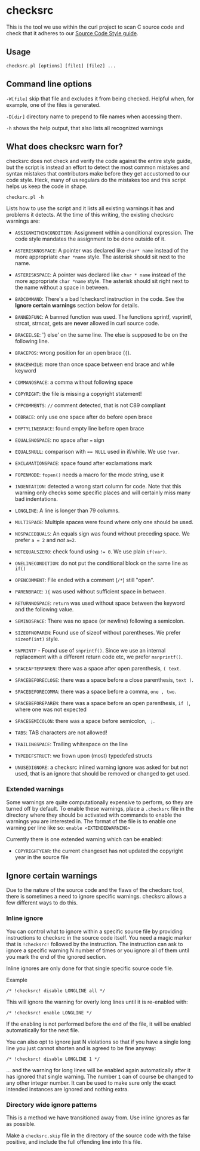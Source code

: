 # checksrc

This is the tool we use within the curl project to scan C source code and
check that it adheres to our [Source Code Style guide](CODE_STYLE.md).

## Usage

    checksrc.pl [options] [file1] [file2] ...

## Command line options

`-W[file]` skip that file and excludes it from being checked. Helpful
when, for example, one of the files is generated.

`-D[dir]` directory name to prepend to file names when accessing them.

`-h` shows the help output, that also lists all recognized warnings

## What does checksrc warn for?

checksrc does not check and verify the code against the entire style guide,
but the script is instead an effort to detect the most common mistakes and
syntax mistakes that contributors make before they get accustomed to our code
style. Heck, many of us regulars do the mistakes too and this script helps us
keep the code in shape.

    checksrc.pl -h

Lists how to use the script and it lists all existing warnings it has and
problems it detects. At the time of this writing, the existing checksrc
warnings are:

- `ASSIGNWITHINCONDITION`: Assignment within a conditional expression. The
  code style mandates the assignment to be done outside of it.

- `ASTERISKNOSPACE`: A pointer was declared like `char* name` instead of the
   more appropriate `char *name` style. The asterisk should sit next to the
   name.

- `ASTERISKSPACE`: A pointer was declared like `char * name` instead of the
   more appropriate `char *name` style. The asterisk should sit right next to
   the name without a space in between.

- `BADCOMMAND`: There's a bad !checksrc! instruction in the code. See the
   **Ignore certain warnings** section below for details.

- `BANNEDFUNC`: A banned function was used. The functions sprintf, vsprintf,
   strcat, strncat, gets are **never** allowed in curl source code.

- `BRACEELSE`: '} else' on the same line. The else is supposed to be on the
   following line.

- `BRACEPOS`: wrong position for an open brace (`{`).

- `BRACEWHILE`: more than once space between end brace and while keyword

- `COMMANOSPACE`: a comma without following space

- `COPYRIGHT`: the file is missing a copyright statement!

- `CPPCOMMENTS`: `//` comment detected, that is not C89 compliant

- `DOBRACE`: only use one space after do before open brace

- `EMPTYLINEBRACE`: found empty line before open brace

- `EQUALSNOSPACE`: no space after `=` sign

- `EQUALSNULL`: comparison with `== NULL` used in if/while. We use `!var`.

- `EXCLAMATIONSPACE`: space found after exclamations mark

- `FOPENMODE`: `fopen()` needs a macro for the mode string, use it

- `INDENTATION`: detected a wrong start column for code. Note that this
   warning only checks some specific places and will certainly miss many bad
   indentations.

- `LONGLINE`: A line is longer than 79 columns.

- `MULTISPACE`: Multiple spaces were found where only one should be used.

- `NOSPACEEQUALS`: An equals sign was found without preceding space. We prefer
  `a = 2` and *not* `a=2`.

- `NOTEQUALSZERO`: check found using `!= 0`. We use plain `if(var)`.

- `ONELINECONDITION`: do not put the conditional block on the same line as `if()`

- `OPENCOMMENT`: File ended with a comment (`/*`) still "open".

- `PARENBRACE`: `){` was used without sufficient space in between.

- `RETURNNOSPACE`: `return` was used without space between the keyword and the
   following value.

- `SEMINOSPACE`: There was no space (or newline) following a semicolon.

- `SIZEOFNOPAREN`: Found use of sizeof without parentheses. We prefer
  `sizeof(int)` style.

- `SNPRINTF` - Found use of `snprintf()`. Since we use an internal replacement
   with a different return code etc, we prefer `msnprintf()`.

- `SPACEAFTERPAREN`: there was a space after open parenthesis, `( text`.

- `SPACEBEFORECLOSE`: there was a space before a close parenthesis, `text )`.

- `SPACEBEFORECOMMA`: there was a space before a comma, `one , two`.

- `SPACEBEFOREPAREN`: there was a space before an open parenthesis, `if (`,
   where one was not expected

- `SPACESEMICOLON`: there was a space before semicolon, ` ;`.

- `TABS`: TAB characters are not allowed!

- `TRAILINGSPACE`: Trailing whitespace on the line

- `TYPEDEFSTRUCT`: we frown upon (most) typedefed structs

- `UNUSEDIGNORE`: a checksrc inlined warning ignore was asked for but not used,
   that is an ignore that should be removed or changed to get used.

### Extended warnings

Some warnings are quite computationally expensive to perform, so they are
turned off by default. To enable these warnings, place a `.checksrc` file in
the directory where they should be activated with commands to enable the
warnings you are interested in. The format of the file is to enable one
warning per line like so: `enable <EXTENDEDWARNING>`

Currently there is one extended warning which can be enabled:

- `COPYRIGHTYEAR`: the current changeset has not updated the copyright year in
   the source file

## Ignore certain warnings

Due to the nature of the source code and the flaws of the checksrc tool, there
is sometimes a need to ignore specific warnings. checksrc allows a few
different ways to do this.

### Inline ignore

You can control what to ignore within a specific source file by providing
instructions to checksrc in the source code itself. You need a magic marker
that is `!checksrc!` followed by the instruction. The instruction can ask to
ignore a specific warning N number of times or you ignore all of them until
you mark the end of the ignored section.

Inline ignores are only done for that single specific source code file.

Example

    /* !checksrc! disable LONGLINE all */

This will ignore the warning for overly long lines until it is re-enabled with:

    /* !checksrc! enable LONGLINE */

If the enabling is not performed before the end of the file, it will be enabled
automatically for the next file.

You can also opt to ignore just N violations so that if you have a single long
line you just cannot shorten and is agreed to be fine anyway:

    /* !checksrc! disable LONGLINE 1 */

... and the warning for long lines will be enabled again automatically after
it has ignored that single warning. The number `1` can of course be changed to
any other integer number. It can be used to make sure only the exact intended
instances are ignored and nothing extra.

### Directory wide ignore patterns

This is a method we have transitioned away from. Use inline ignores as far as
possible.

Make a `checksrc.skip` file in the directory of the source code with the
false positive, and include the full offending line into this file.
